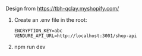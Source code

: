 Design from https://tbh-qclay.myshopify.com/

1. Create an .env file in the root:
   ```
   ENCRYPTION_KEY=abc
   VENDURE_API_URL=http://localhost:3001/shop-api
   ```
2. npm run dev

